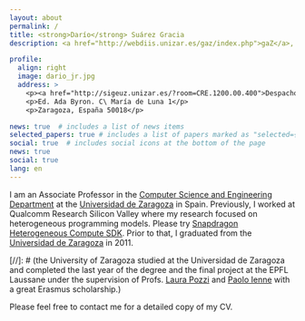 ```yaml
---
layout: about
permalink: /
title: <strong>Darío</strong> Suárez Gracia
description: <a href="http://webdiis.unizar.es/gaz/index.php">gaZ</a>, <a href="http://diis.unizar.es/">diis</a>, <a href="http://i3a.unizar.es/">i3a</a>,  <a href="https://www.unizar.es/">unizar</a>, <a href="https://www.hipeac.net/">hipeac</a>

profile:
  align: right
  image: dario_jr.jpg
  address: >
    <p><a href="http://sigeuz.unizar.es/?room=CRE.1200.00.400">Despacho 0.14</a></p>
    <p>Ed. Ada Byron. C\ María de Luna 1</p>
    <p>Zaragoza, España 50018</p>

news: true  # includes a list of news items
selected_papers: true # includes a list of papers marked as "selected={true}"
social: true  # includes social icons at the bottom of the page
news: true
social: true
lang: en
---
```


I am an Associate Professor in the <a href="http://diis.unizar.es/">Computer Science and Engineering Department</a>
at the <a href="http://www.unizar.es/">Universidad de Zaragoza</a> in Spain. Previously, I worked at Qualcomm Research Silicon Valley
where my research focused on heterogeneous programming models. Please try
<a href="https://developer.qualcomm.com/software/heterogeneous-compute-sdk">Snapdragon Heterogeneous Compute SDK</a>. Prior to that, I graduated from
the <a href="http://www.unizar.es/">Universidad de Zaragoza</a> in 2011.

[//]: # (the University of Zaragoza studied at the Universidad de Zaragoza and completed the last year of the degree and the final project at the EPFL Laussane under the supervision of Profs. [Laura Pozzi](http://www.inf.usi.ch/faculty/pozzi/) and [Paolo Ienne](https://people.epfl.ch/paolo.ienne) with a great Erasmus scholarship.)

Please feel free to contact me for a detailed copy of my CV.
